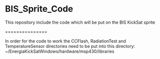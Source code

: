 BIS_Sprite_Code
===============

This repository include the code which will be put on the BIS KickSat sprite

===============

In order for the code to work the CCFlash, RadiationTest and TemperatureSensor directories need to be put into this directory:
~/EnergiaKickSatWindows/hardware/msp430/libraries

